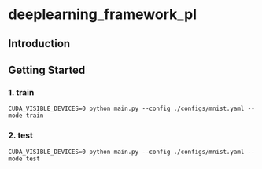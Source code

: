 # deeplearning_framework_pl


## Introduction


## Getting Started

### 1. train
```
CUDA_VISIBLE_DEVICES=0 python main.py --config ./configs/mnist.yaml --mode train
```


### 2. test
```
CUDA_VISIBLE_DEVICES=0 python main.py --config ./configs/mnist.yaml --mode test
```
